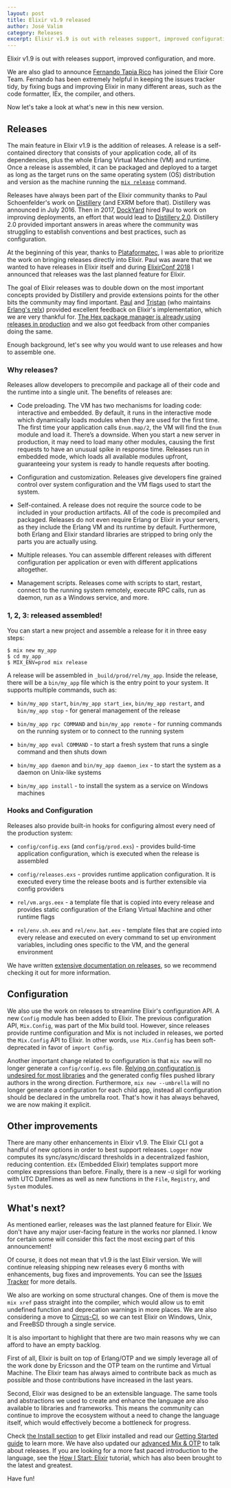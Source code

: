 ```yaml
---
layout: post
title: Elixir v1.9 released
author: José Valim
category: Releases
excerpt: Elixir v1.9 is out with releases support, improved configuration and more.
---
```


Elixir v1.9 is out with releases support, improved configuration, and more.

We are also glad to announce [Fernando Tapia Rico](https://github.com/fertapric) has joined the Elixir Core Team. Fernando has been extremely helpful in keeping the issues tracker tidy, by fixing bugs and improving Elixir in many different areas, such as the code formatter, IEx, the compiler, and others.

Now let's take a look at what's new in this new version.

## Releases

The main feature in Elixir v1.9 is the addition of releases. A release is a self-contained directory that consists of your application code, all of its dependencies, plus the whole Erlang Virtual Machine (VM) and runtime. Once a release is assembled, it can be packaged and deployed to a target as long as the target runs on the same operating system (OS) distribution and version as the machine running the [`mix release`](https://hexdocs.pm/mix/Mix.Tasks.Release.html) command.

Releases have always been part of the Elixir community thanks to Paul Schoenfelder's work on [Distillery](https://github.com/bitwalker/distillery) (and EXRM before that). Distillery was announced in July 2016. Then in 2017, [DockYard](https://dockyard.com/) hired Paul to work on improving deployments, an effort that would lead to [Distillery 2.0](https://dockyard.com/blog/2018/08/23/announcing-distillery-2-0). Distillery 2.0 provided important answers in areas where the community was struggling to establish conventions and best practices, such as configuration.

At the beginning of this year, thanks to [Plataformatec](http://plataformatec.com.br/), I was able to prioritize the work on bringing releases directly into Elixir. Paul was aware that we wanted to have releases in Elixir itself and during [ElixirConf 2018](https://elixirconf.com) I announced that releases was the last planned feature for Elixir.

The goal of Elixir releases was to double down on the most important concepts provided by Distillery and provide extensions points for the other bits the community may find important. [Paul](http://github.com/bitwalker/) and [Tristan](https://github.com/tsloughter) (who maintains [Erlang's relx](https://github.com/erlware/relx)) provided excellent feedback on Elixir's implementation, which we are very thankful for. [The Hex package manager is already using releases in production](http://blog.plataformatec.com.br/2019/05/updating-hex-pm-to-use-elixir-releases/) and we also got feedback from other companies doing the same.

Enough background, let's see why you would want to use releases and how to assemble one.

### Why releases?

Releases allow developers to precompile and package all of their code and the runtime into a single unit. The benefits of releases are:

  * Code preloading. The VM has two mechanisms for loading code: interactive and embedded. By default, it runs in the interactive mode which dynamically loads modules when they are used for the first time. The first time your application calls `Enum.map/2`, the VM will find the `Enum` module and load it. There’s a downside. When you start a new server in production, it may need to load many other modules, causing the first requests to have an unusual spike in response time. Releases run in embedded mode, which loads all available modules upfront, guaranteeing your system is ready to handle requests after booting.

  * Configuration and customization. Releases give developers fine grained control over system configuration and the VM flags used to start the system.

  * Self-contained. A release does not require the source code to be included in your production artifacts. All of the code is precompiled and packaged. Releases do not even require Erlang or Elixir in your servers, as they include the Erlang VM and its runtime by default. Furthermore, both Erlang and Elixir standard libraries are stripped to bring only the parts you are actually using.

  * Multiple releases. You can assemble different releases with different configuration per application or even with different applications altogether.

  * Management scripts. Releases come with scripts to start, restart, connect to the running system remotely, execute RPC calls, run as daemon, run as a Windows service, and more.

### 1, 2, 3: released assembled!

You can start a new project and assemble a release for it in three easy steps:

    $ mix new my_app
    $ cd my_app
    $ MIX_ENV=prod mix release

A release will be assembled in `_build/prod/rel/my_app`. Inside the release, there will be a `bin/my_app` file which is the entry point to your system. It supports multiple commands, such as:

  * `bin/my_app start`, `bin/my_app start_iex`, `bin/my_app restart`, and `bin/my_app stop` - for general management of the release

  * `bin/my_app rpc COMMAND` and `bin/my_app remote` - for running commands on the running system or to connect to the running system

  * `bin/my_app eval COMMAND` - to start a fresh system that runs a single command and then shuts down

  * `bin/my_app daemon` and `bin/my_app daemon_iex` - to start the system as a daemon on Unix-like systems

  * `bin/my_app install` - to install the system as a service on Windows machines

### Hooks and Configuration

Releases also provide built-in hooks for configuring almost every need of the production system:

  * `config/config.exs` (and `config/prod.exs`) - provides build-time application configuration, which is executed when the release is assembled

  * `config/releases.exs` - provides runtime application configuration. It is executed every time the release boots and is further extensible via config providers

  * `rel/vm.args.eex` - a template file that is copied into every release and provides static configuration of the Erlang Virtual Machine and other runtime flags

  * `rel/env.sh.eex` and `rel/env.bat.eex` - template files that are copied into every release and executed on every command to set up environment variables, including ones specific to the VM, and the general environment

We have written [extensive documentation on releases](https://hexdocs.pm/mix/Mix.Tasks.Release.html), so we recommend checking it out for more information.

## Configuration

We also use the work on releases to streamline Elixir's configuration API. A new `Config` module has been added to Elixir. The previous configuration API, `Mix.Config`, was part of the Mix build tool. However, since releases provide runtime configuration and Mix is not included in releases, we ported the `Mix.Config` API to Elixir. In other words, `use Mix.Config` has been soft-deprecated in favor of `import Config`.

Another important change related to configuration is that `mix new` will no longer generate a `config/config.exs` file. [Relying on configuration is undesired for most libraries](https://hexdocs.pm/elixir/library-guidelines.html#avoid-application-configuration) and the generated config files pushed library authors in the wrong direction. Furthermore, `mix new --umbrella` will no longer generate a configuration for each child app, instead all configuration should be declared in the umbrella root. That's how it has always behaved, we are now making it explicit.

## Other improvements

There are many other enhancements in Elixir v1.9. The Elixir CLI got a handful of new options in order to best support releases. `Logger` now computes its sync/async/discard thresholds in a decentralized fashion, reducing contention. `EEx` (Embedded Elixir) templates support more complex expressions than before. Finally, there is a new `~U` sigil for working with UTC DateTimes as well as new functions in the `File`, `Registry`, and `System` modules.

## What's next?

As mentioned earlier, releases was the last planned feature for Elixir. We don't have any major user-facing feature in the works nor planned. I know for certain some will consider this fact the most excing part of this announcement!

Of course, it does not mean that v1.9 is the last Elixir version. We will continue releasing shipping new releases every 6 months with enhancements, bug fixes and improvements. You can see the [Issues Tracker](http://github.com/elixir-lang/elixir/issues) for more details.

We also are working on some structural changes. One of them is move the `mix xref` pass straight into the compiler, which would allow us to emit undefined function and deprecation warnings in more places. We are also considering a move to [Cirrus-CI](https://cirrus-ci.org/), so we can test Elixir on Windows, Unix, and FreeBSD through a single service.

It is also important to highlight that there are two main reasons why we can afford to have an empty backlog.

First of all, Elixir is built on top of Erlang/OTP and we simply leverage all of the work done by Ericsson and the OTP team on the runtime and Virtual Machine. The Elixir team has always aimed to contribute back as much as possible and those contributions have increased in the last years.

Second, Elixir was designed to be an extensible language. The same tools and abstractions we used to create and enhance the language are also available to libraries and frameworks. This means the community can continue to improve the ecosystem without a need to change the language itself, which would effectively become a bottleneck for progress.

Check [the Install section](/install.html) to get Elixir installed and read our [Getting Started guide](http://elixir-lang.org/getting-started/introduction.html) to learn more. We have also updated our [advanced Mix & OTP](https://elixir-lang.org/getting-started/mix-otp/introduction-to-mix.html) to talk about releases. If you are looking for a more fast paced introduction to the language, see the [How I Start: Elixir](http://howistart.org/posts/elixir/1/index.html) tutorial, which has also been brought to the latest and greatest.

Have fun!
